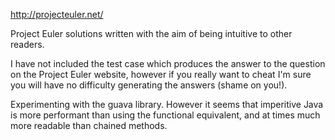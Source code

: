 http://projecteuler.net/

Project Euler solutions written with the aim of being intuitive to other readers.

I have not included the test case which produces the answer to the question on the Project Euler website, however if you really want to cheat I'm sure you will have no difficulty generating the answers (shame on you!).

Experimenting with the guava library. However it seems that imperitive Java is more performant than using the functional equivalent, and at times much more readable than chained methods.